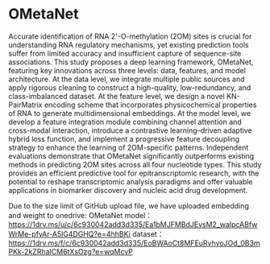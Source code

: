 # OMetaNet
Accurate identification of RNA 2'-O-methylation (2OM) sites is crucial for understanding RNA regulatory mechanisms, yet existing prediction tools suffer from limited accuracy and insufficient capture of sequence-site associations. This study proposes a deep learning framework, OMetaNet, featuring key innovations across three levels: data, features, and model architecture. At the data level, we integrate multiple public sources and apply rigorous cleaning to construct a high-quality, low-redundancy, and class-imbalanced dataset. At the feature level, we design a novel KN-PairMatrix encoding scheme that incorporates physicochemical properties of RNA to generate multidimensional embeddings. At the model level, we develop a feature integration module combining channel attention and cross-modal interaction, introduce a contrastive learning–driven adaptive hybrid loss function, and implement a progressive feature decoupling strategy to enhance the learning of 2OM-specific patterns. Independent evaluations demonstrate that OMetaNet significantly outperforms existing methods in predicting 2OM sites across all four nucleotide types. This study provides an efficient predictive tool for epitranscriptomic research, with the potential to reshape transcriptomic analysis paradigms and offer valuable applications in biomarker discovery and nucleic acid drug development.

Due to the size limit of GitHub upload file, we have uploaded embedding and weight to onedrive:
OMetaNet model：https://1drv.ms/u/c/6c930042add3d335/Ea1bMJFMBdJEvsM2_walpcABfwWrMe-pfyAr-A5lG4DGHQ?e=4hhBKi
dataset：https://1drv.ms/f/c/6c930042add3d335/EoBWAoCt8MFEuRvhvoJOd_0B3mPKk-2kZRhaICM6tXsOzg?e=wqMcvP
